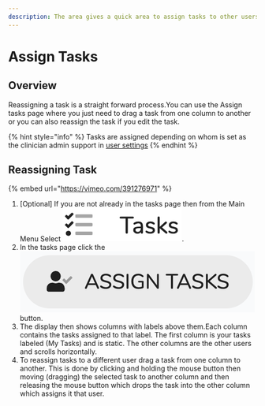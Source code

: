 ```yaml
---
description: The area gives a quick area to assign tasks to other users.
---
```


# Assign Tasks

## Overview

Reassigning a task is a straight forward process.You can use the Assign tasks page  where you just need to drag a task from one column to another or you can also reassign the task if you edit the task.

{% hint style="info" %}
Tasks are assigned depending on whom is set as the clinician admin support in [user settings](../overview/users.md)
{% endhint %}

## Reassigning Task

{% embed url="https://vimeo.com/391276971" %}

1. \[Optional\] If you are not already in the tasks page then from the Main Menu Select ![](../../.gitbook/assets/docs_tasks01.png).
2. In the tasks page click the ![](../../.gitbook/assets/docs_tasks02%20%281%29.png) button.
3. The display then shows columns with labels above them.Each column contains the tasks assigned to that label. The first column is your tasks labeled \(My Tasks\) and is static. The other columns are the other users and scrolls horizontally. 
4. To reassign tasks to a different user drag a task from one column to another. This is done by clicking and holding the mouse button then moving \(dragging\) the selected task to another column and then releasing the mouse button which drops the task into the other column which assigns it that user.



